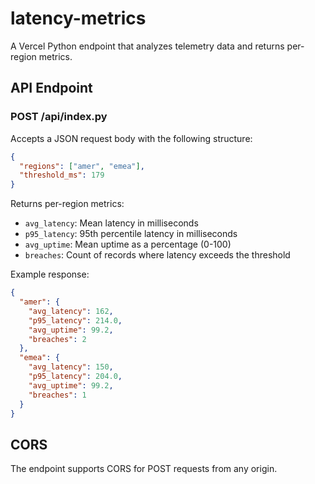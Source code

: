 # latency-metrics

A Vercel Python endpoint that analyzes telemetry data and returns per-region metrics.

## API Endpoint

### POST /api/index.py

Accepts a JSON request body with the following structure:

```json
{
  "regions": ["amer", "emea"],
  "threshold_ms": 179
}
```

Returns per-region metrics:
- `avg_latency`: Mean latency in milliseconds
- `p95_latency`: 95th percentile latency in milliseconds
- `avg_uptime`: Mean uptime as a percentage (0-100)
- `breaches`: Count of records where latency exceeds the threshold

Example response:

```json
{
  "amer": {
    "avg_latency": 162,
    "p95_latency": 214.0,
    "avg_uptime": 99.2,
    "breaches": 2
  },
  "emea": {
    "avg_latency": 150,
    "p95_latency": 204.0,
    "avg_uptime": 99.2,
    "breaches": 1
  }
}
```

## CORS

The endpoint supports CORS for POST requests from any origin.